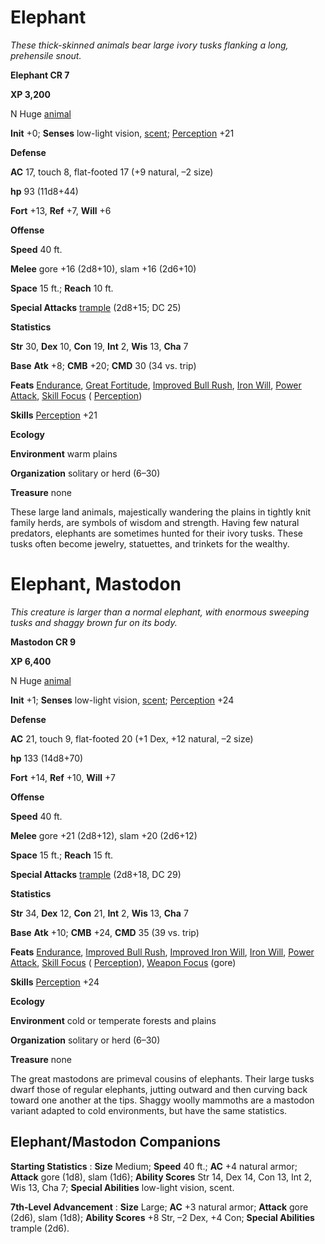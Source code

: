 # Elephant

_These thick-skinned animals bear large ivory tusks flanking a long, prehensile snout._

**Elephant CR 7**

**XP 3,200**

N Huge [animal](creatureTypes.html#_animal)

**Init** +0; **Senses** low-light vision, [scent](universalMonsterRules.html#_scent); [Perception](../skills/perception.html#_perception) +21

**Defense**

**AC** 17, touch 8, flat-footed 17 (+9 natural, –2 size)

**hp** 93 (11d8+44)

**Fort** +13, **Ref** +7, **Will** +6

**Offense**

**Speed** 40 ft.

**Melee** gore +16 (2d8+10), slam +16 (2d6+10)

**Space** 15 ft.; **Reach** 10 ft.

**Special Attacks** [trample](universalMonsterRules.html#_trample) (2d8+15; DC 25)

**Statistics**

**Str** 30, **Dex** 10, **Con** 19, **Int** 2, **Wis** 13, **Cha** 7

**Base**  **Atk** +8; **CMB** +20; **CMD** 30 (34 vs. trip)

**Feats** [Endurance](../feats.html#_endurance), [Great Fortitude](../feats.html#_great-fortitude), [Improved Bull Rush](../feats.html#_improved-bull-rush), [Iron Will](../feats.html#_iron-will), [Power Attack](../feats.html#_power-attack), [Skill Focus](../feats.html#_skill-focus) ( [Perception](../skills/perception.html#_perception))

**Skills** [Perception](../skills/perception.html#_perception) +21

**Ecology**

**Environment** warm plains

**Organization** solitary or herd (6–30)

**Treasure** none

These large land animals, majestically wandering the plains in tightly knit family herds, are symbols of wisdom and strength. Having few natural predators, elephants are sometimes hunted for their ivory tusks. These tusks often become jewelry, statuettes, and trinkets for the wealthy.

# Elephant, Mastodon

_This creature is larger than a normal elephant, with enormous sweeping tusks and shaggy brown fur on its body._

**Mastodon CR 9**

**XP 6,400**

N Huge [animal](creatureTypes.html#_animal)

**Init** +1; **Senses** low-light vision, [scent](universalMonsterRules.html#_scent); [Perception](../skills/perception.html#_perception) +24

**Defense**

**AC** 21, touch 9, flat-footed 20 (+1 Dex, +12 natural, –2 size)

**hp** 133 (14d8+70)

**Fort** +14, **Ref** +10, **Will** +7

**Offense**

**Speed** 40 ft.

**Melee** gore +21 (2d8+12), slam +20 (2d6+12)

**Space** 15 ft.; **Reach** 15 ft.

**Special Attacks** [trample](universalMonsterRules.html#_trample) (2d8+18, DC 29)

**Statistics**

**Str** 34, **Dex** 12, **Con** 21, **Int** 2, **Wis** 13, **Cha** 7

**Base**  **Atk** +10; **CMB** +24, **CMD** 35 (39 vs. trip)

**Feats** [Endurance](../feats.html#_endurance), [Improved Bull Rush](../feats.html#_improved-bull-rush), [Improved Iron Will](../feats.html#_improved-iron-will), [Iron Will](../feats.html#_iron-will), [Power Attack](../feats.html#_power-attack), [Skill Focus](../feats.html#_skill-focus) ( [Perception](../skills/perception.html#_perception)), [Weapon Focus](../feats.html#_weapon-focus) (gore)

**Skills** [Perception](../skills/perception.html#_perception) +24

**Ecology**

**Environment** cold or temperate forests and plains

**Organization** solitary or herd (6–30)

**Treasure** none

The great mastodons are primeval cousins of elephants. Their large tusks dwarf those of regular elephants, jutting outward and then curving back toward one another at the tips. Shaggy woolly mammoths are a mastodon variant adapted to cold environments, but have the same statistics.

## Elephant/Mastodon Companions

**Starting Statistics** : **Size** Medium; **Speed** 40 ft.; **AC** +4 natural armor; **Attack** gore (1d8), slam (1d6); **Ability Scores** Str 14, Dex 14, Con 13, Int 2, Wis 13, Cha 7; **Special Abilities** low-light vision, scent.

**7th-Level Advancement** : **Size** Large; **AC** +3 natural armor; **Attack** gore (2d6), slam (1d8); **Ability Scores** +8 Str, –2 Dex, +4 Con; **Special Abilities** trample (2d6).

